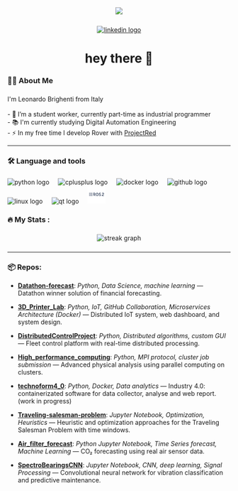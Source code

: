 <div align="center">
  <img height="150" src="https://media.giphy.com/media/M9gbBd9nbDrOTu1Mqx/giphy.gif"  />
</div>

###


<div align="center">
  <a href="https://linkedin.com/in/leonardobrighenti" target="_blank">
    <img src="https://img.shields.io/static/v1?message=LinkedIn&logo=linkedin&label=&color=0077B5&logoColor=white&labelColor=&style=for-the-badge" height="29" alt="linkedin logo"  />
  </a>
</div>

###

<h1 align="center">hey there 👋</h1>

###

<h3 align="left">👩‍💻  About Me</h3>

###

<p align="left">I'm Leonardo Brighenti from Italy<br><br>- 🔭 I’m a student worker, currently part-time  as industrial programmer<br>- 📚 I'm currently studying Digital Automation Engineering<br>- ⚡ In my free time I develop Rover with <a href="https://github.com/Projectredunimore">ProjectRed</a> </p>

---

###

<h3 align="left">🛠 Language and tools</h3>

###

<div align="left">
  <img src="https://cdn.jsdelivr.net/gh/devicons/devicon/icons/python/python-original.svg" height="40" alt="python logo"  />
  <img width="12" />
  <img src="https://cdn.jsdelivr.net/gh/devicons/devicon/icons/cplusplus/cplusplus-original.svg" height="40" alt="cplusplus logo"  />
  <img width="12" />
  <img src="https://cdn.jsdelivr.net/gh/devicons/devicon/icons/docker/docker-plain-wordmark.svg" height="40" alt="docker logo"  />
  <img width="12" />
  <img src="https://cdn.jsdelivr.net/gh/devicons/devicon/icons/github/github-original.svg" height="40" alt="github logo"  />
  <img width="12" />
  <img src="https://cdn.jsdelivr.net/gh/devicons/devicon/icons/linux/linux-original.svg" height="40" alt="linux logo"  />
  <img width="12" />
  <img src="https://cdn.jsdelivr.net/gh/devicons/devicon/icons/qt/qt-original.svg" height="40" alt="qt logo"  />
  <img width="12" />
  <img src="images/ros.png" height="40" alt="ros logo"  />

</div>

###

<h3 align="left">🔥   My Stats :</h3>

###

<div align="center">
  <img src="https://streak-stats.demolab.com?user=leonardosos&locale=en&mode=daily&theme=dracula&hide_border=false&border_radius=5&order=3" height="150" alt="streak graph"  />
</div>

###

---

<h3 align="left">📦 Repos:</h3>

- **[Datathon-forecast](https://github.com/leonardosos/Datathon_forecast)**: _Python, Data Science, machine learning_ — Datathon winner solution of financial forecasting.

- **[3D_Printer_Lab](https://github.com/leonardosos/3D_Printer_Lab)**: _Python, IoT, GitHub Collaboration, Microservices Architecture (Docker)_ — Distributed IoT system, web dashboard, and system design.

- **[DistributedControlProject](https://github.com/leonardosos/DistributedControlProject)**: _Python, Distributed algorithms, custom GUI_ — Fleet control platform with real-time distributed processing.

- **[High_performance_computing](https://github.com/leonardosos/High_performance_computing)**: _Python, MPI protocol, cluster job submission_ — Advanced physical analysis using parallel computing on clusters.

- **[technoform4_0](https://github.com/leonardosos/technoform4_0)**: _Python, Docker, Data analytics_ — Industry 4.0: containerizated software for data collector, analyse and web report. (work in progress)

- **[Traveling-salesman-problem](https://github.com/leonardosos/Traveling-salesman-problem)**: _Jupyter Notebook, Optimization, Heuristics_ — Heuristic and optimization approaches for the Traveling Salesman Problem with time windows.

- **[Air_filter_forecast](https://github.com/leonardosos/Air_filter_forecast)**: _Python Jupyter Notebook, Time Series forecast, Machine Learning_ — CO₂ forecasting using real air sensor data.

- **[SpectroBearingsCNN](https://github.com/leonardosos/SpectroBearingsCNN)**: _Jupyter Notebook, CNN, deep learning, Signal Processing_ — Convolutional neural network for vibration classification and predictive maintenance.

